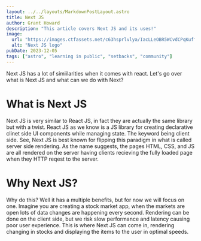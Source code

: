 ```yaml
---
layout: ../../layouts/MarkdownPostLayout.astro
title: Next JS
author: Grant Howard
description: "This article covers Next JS and its uses!"
image:
  url: "https://images.ctfassets.net/c63hsprlvlya/IacLLeOBR5WCvdCPqKuff/6860b5cc464c4f54703a2befa3f706b4/nextjs3.webp"
  alt: "Next JS logo"
pubDate: 2023-12-05
tags: ["astro", "learning in public", "setbacks", "community"]
---
```


Next JS has a lot of simiilarities when it comes with react. Let's go over what is Next JS and what can we do with Next?

# What is Next JS

Next JS is very similar to React JS, in fact they are actually the same library but with a twist. React JS as we know is a JS library for creating declarative clinet side UI components while managing state. The keyword being client side. See, Next JS is best known for flipping this paradigm in what is called server side rendering. As the name suggests, the pages HTML, CSS, and JS are all rendered on the server having clients recieving the fully loaded page when they HTTP reqest to the server.

# Why Next JS?

Why do this? Well it has a multiple benefits, but for now we will focus on one. Imagine you are creating a stock market app, when the markets are open lots of data changes are happening every second. Rendering can be done on the client side, but we risk slow performance and latency causing poor user experience. This is where Next JS can come in, rendering changing in stocks and displaying the items to the user in optimal speeds.
